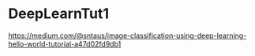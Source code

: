 # DeepLearnTut1

https://medium.com/@sntaus/image-classification-using-deep-learning-hello-world-tutorial-a47d02fd9db1